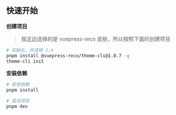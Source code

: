 ## 快速开始

**创建项目**

> 我这边选择的是 vuepress-reco 皮肤，所以按照下面的创建项目

```bash
# 初始化，并选择 2.x
pnpm install @vuepress-reco/theme-cli@1.0.7 -g
theme-cli init
```

**安装依赖**

```bash
# 安装依赖
pnpm install

# 启动项目
pnpm dev
```
